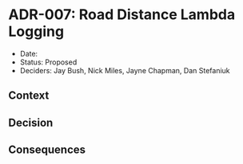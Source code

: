 # ADR-007: Road Distance Lambda Logging

* Date:
* Status: Proposed
* Deciders: Jay Bush, Nick Miles, Jayne Chapman, Dan Stefaniuk

## Context


## Decision


## Consequences

